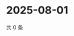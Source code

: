 # 2025-08-01

共 0 条

<!-- BEGIN ZHIHUVIDEO -->
<!-- 最后更新时间 Fri Aug 01 2025 13:25:28 GMT+0800 (China Standard Time) -->

<!-- END ZHIHUVIDEO -->
